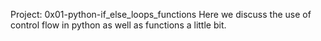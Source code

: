 Project: 0x01-python-if_else_loops_functions
Here we discuss the use of control flow in python as well as functions a little bit.
